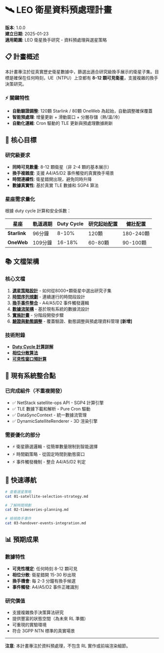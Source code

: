 # 🛰️ LEO 衛星資料預處理計畫

**版本**: 1.0.0  
**建立日期**: 2025-01-23  
**適用範圍**: LEO 衛星換手研究 - 資料預處理與選星策略

## 📋 計畫概述

本計畫專注於從真實歷史衛星數據中，篩選出適合研究級換手展示的衛星子集。目標是確保在任何時刻，UE（NTPU）上空都有 **8-12 顆可見衛星**，支援複雜的換手決策研究。

### ⚡ 關鍵特性
- **自動驗證調整**: 120顆 Starlink / 80顆 OneWeb 為起始，自動調整確保覆蓋
- **智能預處理**: 增量更新 + 滑動窗口 + 分層存儲（熱/溫/冷）
- **自動化運維**: Cron 驅動的 TLE 更新與預處理數據刷新

## 🎯 核心目標

### 研究級要求
- **同時可見數量**: 8-12 顆衛星（非 2-4 顆的基本展示）
- **換手複雜度**: 支援 A4/A5/D2 事件觸發的真實換手場景
- **時間連續性**: 衛星錯開出現，避免同時升降
- **數據真實性**: 基於真實 TLE 數據和 SGP4 算法

### 星座需求量化
根據 duty cycle 計算和安全係數：

| 星座 | 軌道週期 | Duty Cycle | 研究起始配置 | 健壯配置 |
|------|----------|------------|-------------|----------|
| **Starlink** | 96分鐘 | 8-10% | 120顆 | 180-240顆 |
| **OneWeb** | 109分鐘 | 16-18% | 60-80顆 | 90-100顆 |

## 📚 文檔架構

### 核心文檔
1. **[選星策略設計](./01-satellite-selection-strategy.md)** - 如何從8000+顆衛星中選出研究子集
2. **[時間序列規劃](./02-timeseries-planning.md)** - 連續運行的時間段設計
3. **[換手事件整合](./03-handover-events-integration.md)** - A4/A5/D2 事件觸發邏輯
4. **[數據流架構](./04-data-flow-architecture.md)** - 基於現有系統的數據流設計
5. **[實施計畫](./05-implementation-plan.md)** - 分階段開發步驟
6. **[驗證與動態調整](./06-validation-and-adjustment.md)** - 覆蓋驗證、動態調整與預處理資料管理 **[新增]**

### 技術附錄
- **[Duty Cycle 計算詳解](./appendix/duty-cycle-calculations.md)**
- **[相位分散算法](./appendix/phase-distribution.md)**
- **[可見性窗口預計算](./appendix/visibility-windows.md)**

## 🔧 現有系統整合點

### 已完成組件（不重複開發）
- ✅ NetStack satellite-ops API - SGP4 計算引擎
- ✅ TLE 數據下載和解析 - Pure Cron 驅動
- ✅ DataSyncContext - 統一數據流管理
- ✅ DynamicSatelliteRenderer - 3D 渲染引擎

### 需要優化的部分
- ⚡ 衛星篩選邏輯 - 從簡單數量限制到智能選擇
- ⚡ 時間戳策略 - 從固定時間到動態窗口
- ⚡ 事件觸發機制 - 整合 A4/A5/D2 判定

## 🚀 快速導航

```bash
# 查看選星策略
cat 01-satellite-selection-strategy.md

# 了解時間規劃
cat 02-timeseries-planning.md

# 檢視換手事件
cat 03-handover-events-integration.md
```

## 📊 預期成果

### 數據特性
- **可見性穩定**: 任何時刻 8-12 顆可見
- **相位分散**: 衛星錯開 15-30 秒出現
- **換手機會**: 每 2-3 分鐘有換手候選
- **事件觸發**: A4/A5/D2 事件正確識別

### 研究價值
- 支援複雜換手決策算法研究
- 提供豐富的狀態空間（為未來 RL 準備）
- 可重現的實驗環境
- 符合 3GPP NTN 標準的真實場景

---

**注意**: 本計畫專注於資料預處理，不包含 RL 實作或前端渲染細節。